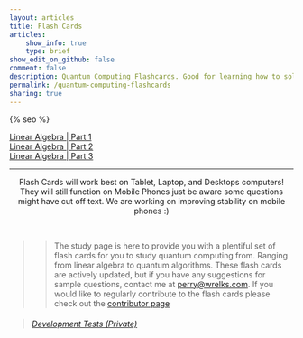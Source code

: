 ```yaml
---
layout: articles
title: Flash Cards
articles:
    show_info: true
    type: brief
show_edit_on_github: false
comment: false
description: Quantum Computing Flashcards. Good for learning how to solve linear algebra equations. And Qiskit composer, or Qiskit circuit related questions.
permalink: /quantum-computing-flashcards
sharing: true
---
```


{% seo %}

<div class="article__content" markdown="1">

<a itemprop="headline" class="item__header" href="https://wrelks.com/flashcards/page-build/repo/quantum-computing an-applied-approach.html">Linear Algebra | Part 1</a><br>
<a itemprop="headline" class="item__header" href="https://wrelks.com/flashcards/page-build/repo/quantum-computing-explained.html">Linear Algebra | Part 2</a><br>
<a itemprop="headline" class="item__header" href="https://wrelks.com/flashcards/page-build/repo/quantum-computing-a-gentle-introduction.html">Linear Algebra | Part 3</a><br>

---

<center>
<p class="info">Flash Cards will work best on Tablet, Laptop, and Desktops computers! They will still function on Mobile Phones just be aware some questions might have cut off text. We are working on improving stability on mobile phones :)</p>
</center>

<br>

>> The study page is here to provide you with a plentiful set of flash cards for you to study quantum computing from. Ranging from linear algebra to quantum algorithms. These flash cards are actively updated, but if you have any suggestions for sample questions, contact me at <perry@wrelks.com>. 
If you would like to regularly contribute to the flash cards please check out the [contributor page](https://wrelks.com/contributor)

<blockquote><h6><a href="https://wrelks.com/devtests/">Development Tests <i>(Private)</i></a></h6></blockquote>

</div>